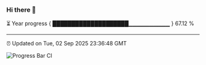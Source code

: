 ### Hi there 👋

⏳ Year progress { ████████████████████▁▁▁▁▁▁▁▁▁▁ } 67.12 %

---

⏰ Updated on Tue, 02 Sep 2025 23:36:48 GMT

![Progress Bar CI](https://github.com/IshwaranRudhara/GIT-ACTION/workflows/Progress%20Bar%20CI/badge.svg)
